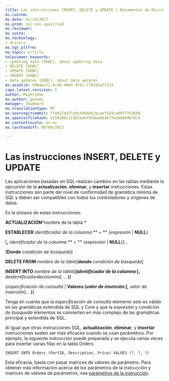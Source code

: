 ```yaml
---
title: Las instrucciones INSERT, DELETE y UPDATE | Documentos de Microsoft
ms.custom: 
ms.date: 01/19/2017
ms.prod: sql-non-specified
ms.reviewer: 
ms.suite: 
ms.technology:
- drivers
ms.tgt_pltfrm: 
ms.topic: article
helpviewer_keywords:
- updating data [ODBC], about updating data
- DELETE [ODBC]
- UPDATE [ODBC]
- INSERT [ODBC]
- data updates [ODBC], about data updates
ms.assetid: 5004ea72-4c49-4064-9752-f7032ba7f133
caps.latest.revision: 5
author: MightyPen
ms.author: genemi
manager: jhubbard
ms.translationtype: MT
ms.sourcegitcommit: f7e6274d77a9cdd4de6cbcaef559ca99f77b3608
ms.openlocfilehash: b150288c113b1aebf92abedbd6f7eabd0b4b7d24
ms.contentlocale: es-es
ms.lasthandoff: 09/09/2017

---
```

# <a name="update-delete-and-insert-statements"></a>Las instrucciones INSERT, DELETE y UPDATE
Las aplicaciones basadas en SQL realizan cambios en las tablas mediante la ejecución de la **actualización**, **eliminar**, y **insertar** instrucciones. Estas instrucciones son parte del nivel de conformidad de gramática mínima de SQL y deben ser compatibles con todos los controladores y orígenes de datos.  
  
 Es la sintaxis de estas instrucciones:  
  
 **ACTUALIZACIÓN***nombre de la tabla  *  
  
 **ESTABLECER** *identificador de la columna* ** = ** {*expresión* &#124; **NULL**}  
  
 [**,** *identificador de la columna* ** = ** {*expresión* &#124; **NULL**}]...  
  
 [**Donde** *condición de búsqueda*]  
  
 **DELETE FROM** *nombre de la tabla*[**donde** *condición de búsqueda*]  
  
 **INSERT INTO** *nombre de la tabla*[**(***identificador de la columna* [**,** *deidentificadordecolumna*] ... **)**]  
  
 {*especificación de consulta* &#124; **Valores (***valor de inserción* [**,** *valor de inserción*]... **)**}  
  
 Tenga en cuenta que la *especificación de consulta* elemento solo es válido en las gramáticas extendida de SQL y Core y que la *expresión* y *condición de búsqueda* elementos se convierten en más complejo de las gramáticas principal y extendida de SQL.  
  
 Al igual que otras instrucciones SQL, **actualización**, **eliminar**, y **insertar** instrucciones suelen ser más eficaces cuando se usan parámetros. Por ejemplo, la siguiente instrucción puede preparada y se ejecuta varias veces para insertar varias filas en la tabla Orders:  
  
```  
INSERT INTO Orders (PartID, Description, Price) VALUES (?, ?, ?)  
```  
  
 Esta eficacia, basta con pasar matrices de valores de parámetro. Para obtener más información acerca de los parámetros de la instrucción y matrices de valores de parámetros, vea [parámetros de la instrucción](../../../odbc/reference/develop-app/statement-parameters.md).
